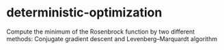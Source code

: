 # deterministic-optimization
Compute the minimum of the Rosenbrock function by two different methods: Conjugate gradient descent and Levenberg–Marquardt algorithm
